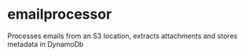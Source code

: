 # emailprocessor
Processes emails from an S3 location, extracts attachments and stores metadata in DynamoDb
